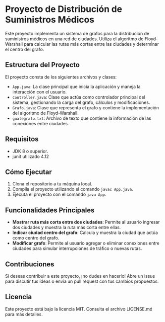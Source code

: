 # Proyecto de Distribución de Suministros Médicos

Este proyecto implementa un sistema de grafos para la distribución de suministros médicos en una red de ciudades. Utiliza el algoritmo de Floyd-Warshall para calcular las rutas más cortas entre las ciudades y determinar el centro del grafo.

## Estructura del Proyecto

El proyecto consta de los siguientes archivos y clases:

- `App.java`: La clase principal que inicia la aplicación y maneja la interacción con el usuario.
- `Controller.java`: Clase que actúa como controlador principal del sistema, gestionando la carga del grafo, cálculos y modificaciones.
- `Grafo.java`: Clase que representa el grafo y contiene la implementación del algoritmo de Floyd-Warshall.
- `guategrafo.txt`: Archivo de texto que contiene la información de las conexiones entre ciudades.

## Requisitos

- JDK 8 o superior.
- junit utilizado 4.12

## Cómo Ejecutar

1. Clona el repositorio a tu máquina local.
2. Compila el proyecto utilizando el comando `javac App.java`.
3. Ejecuta el proyecto con el comando `java App`.

## Funcionalidades Principales

- **Mostrar ruta más corta entre dos ciudades**: Permite al usuario ingresar dos ciudades y muestra la ruta más corta entre ellas.
- **Indicar ciudad centro del grafo**: Calcula y muestra la ciudad que actúa como centro del grafo.
- **Modificar grafo**: Permite al usuario agregar o eliminar conexiones entre ciudades para simular interrupciones de tráfico o nuevas rutas.

## Contribuciones

Si deseas contribuir a este proyecto, ¡no dudes en hacerlo! Abre un issue para discutir tus ideas o envía un pull request con tus cambios propuestos.

## Licencia

Este proyecto está bajo la licencia MIT. Consulta el archivo LICENSE.md para más detalles.
